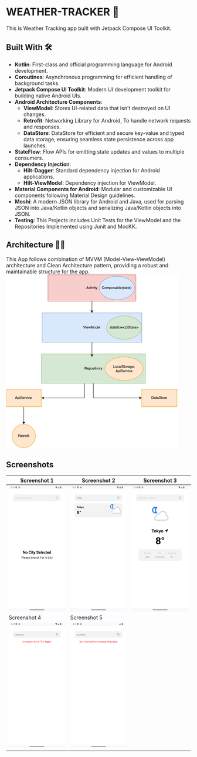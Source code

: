 # WEATHER-TRACKER 📝

This is Weather Tracking app built with Jetpack Compose UI Toolkit.


## Built With 🛠

- **Kotlin**: First-class and official programming language for Android development.
- **Coroutines**: Asynchronous programming for efficient handling of background tasks.
- **Jetpack Compose UI Toolkit**: Modern UI development toolkit for building native Android UIs.
- **Android Architecture Components**:
    - **ViewModel**: Stores UI-related data that isn't destroyed on UI changes.
    - **Retrofit**: Networking Library for Android, To handle network requests and responses.
    - **DataStore**: DataStore for efficient and secure key-value and typed data storage, ensuring seamless state persistence across app launches.
- **StateFlow**: Flow APIs for emitting state updates and values to multiple consumers.
- **Dependency Injection**:
    - **Hilt-Dagger**: Standard dependency injection for Android applications.
    - **Hilt-ViewModel**: Dependency injection for ViewModel.
- **Material Components for Android**: Modular and customizable UI components following Material Design guidelines.
- **Moshi**: A modern JSON library for Android and Java, used for parsing JSON into Java/Kotlin objects and serializing Java/Kotlin objects into JSON.
- **Testing**: This Projects includes Unit Tests for the ViewModel and the Repositories Implemented using Junit and MocKK.
## Architecture 👷‍♂️

This App follows combination of  MVVM (Model-View-ViewModel) architecture and Clean Architecture pattern, providing a robust and maintainable structure for the app.
![MVVM](media/img.png)

## Screenshots

| Screenshot 1                    | Screenshot 2                    | Screenshot 3            |
|---------------------------------|---------------------------------|-------------------------|
| ![Screen1](media/1.png)         | ![Screen2](media/2.png)         | ![Screen3](media/3.png) |
| Screenshot 4                    | Screenshot 5                    |                         |
| ![Screen4](media/4.png) | ![Screen5](media/5.png) | 


